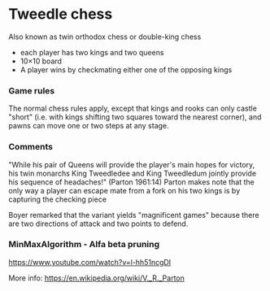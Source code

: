 # Tweedle chess
Also known as twin orthodox chess or double-king chess

- each player has two kings and two queens 
- 10×10 board 
- A player wins by checkmating either one of the opposing kings

### Game rules
The normal chess rules apply, except that kings and rooks can only castle "short" (i.e. with kings shifting two squares toward the nearest corner), and pawns can move one or two steps at any stage.

### Comments
"While his pair of Queens will provide the player's main hopes for victory, his twin monarchs King Tweedledee and King Tweedledum jointly provide his sequence of headaches!" (Parton 1961:14) Parton makes note that the only way a player can escape mate from a fork on his two kings is by capturing the checking piece

Boyer remarked that the variant yields "magnificent games" because there are two directions of attack and two points to defend.

### MinMaxAlgorithm - Alfa beta pruning
https://www.youtube.com/watch?v=l-hh51ncgDI



More info: https://en.wikipedia.org/wiki/V._R._Parton
